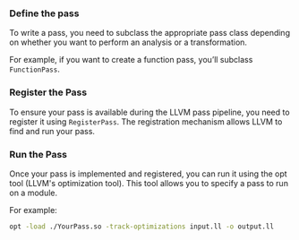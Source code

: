 ### Define the pass
To write a pass, you need to subclass the appropriate pass class depending on whether you want to perform an analysis or a transformation.

For example, if you want to create a function pass, you’ll subclass `FunctionPass`. 
### Register the Pass
To ensure your pass is available during the LLVM pass pipeline, you need to register it using `RegisterPass`. The registration mechanism allows LLVM to find and run your pass.

### Run the Pass
Once your pass is implemented and registered, you can run it using the opt tool (LLVM's optimization tool). This tool allows you to specify a pass to run on a module.

For example:
```bash
opt -load ./YourPass.so -track-optimizations input.ll -o output.ll
```
